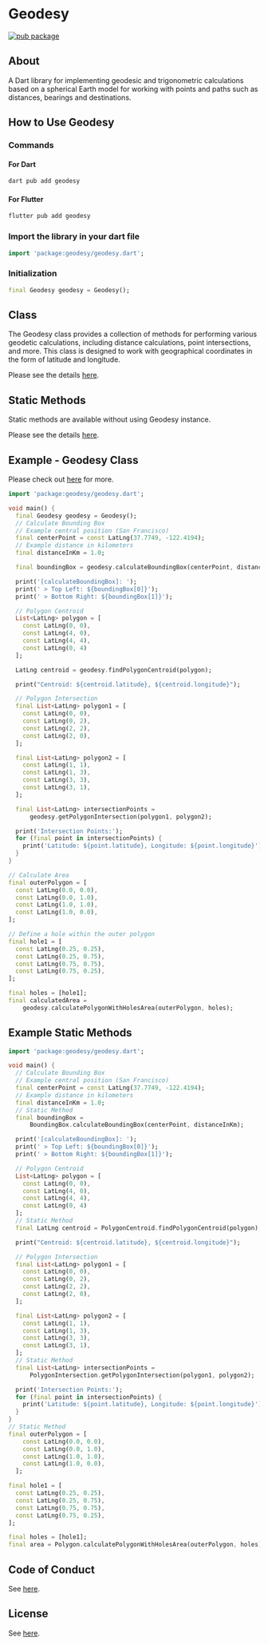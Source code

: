 # Geodesy

[![pub package](https://img.shields.io/pub/v/geodesy.svg)](https://pub.dartlang.org/packages/geodesy)

## About

A Dart library for implementing geodesic and trigonometric calculations based on a spherical Earth model for working with points and paths such as distances, bearings and destinations.

## How to Use Geodesy

### Commands

#### For Dart

```dart
dart pub add geodesy
```

#### For Flutter

```dart
flutter pub add geodesy
```

### Import the library in your dart file

```dart
import 'package:geodesy/geodesy.dart';
```

### Initialization

```dart
final Geodesy geodesy = Geodesy();
```

## Class

The Geodesy class provides a collection of methods for performing various geodetic calculations, including distance calculations, point intersections, and more. This class is designed to work with geographical coordinates in the form of latitude and longitude.

Please see the details [here](doc/CLASS.md).

## Static Methods

Static methods are available without using Geodesy instance.

Please see the details  [here](doc/METHODS.md).

## Example - Geodesy Class

Please check out [here](example/main.dart) for more.

```dart
import 'package:geodesy/geodesy.dart';

void main() {
  final Geodesy geodesy = Geodesy();
  // Calculate Bounding Box
  // Example central position (San Francisco)
  final centerPoint = const LatLng(37.7749, -122.4194);
  // Example distance in kilometers
  final distanceInKm = 1.0;

  final boundingBox = geodesy.calculateBoundingBox(centerPoint, distanceInKm);

  print('[calculateBoundingBox]: ');
  print(' > Top Left: ${boundingBox[0]}');
  print(' > Bottom Right: ${boundingBox[1]}');

  // Polygon Centroid
  List<LatLng> polygon = [
    const LatLng(0, 0),
    const LatLng(4, 0),
    const LatLng(4, 4),
    const LatLng(0, 4)
  ];

  LatLng centroid = geodesy.findPolygonCentroid(polygon);

  print("Centroid: ${centroid.latitude}, ${centroid.longitude}");

  // Polygon Intersection
  final List<LatLng> polygon1 = [
    const LatLng(0, 0),
    const LatLng(0, 2),
    const LatLng(2, 2),
    const LatLng(2, 0),
  ];

  final List<LatLng> polygon2 = [
    const LatLng(1, 1),
    const LatLng(1, 3),
    const LatLng(3, 3),
    const LatLng(3, 1),
  ];

  final List<LatLng> intersectionPoints =
      geodesy.getPolygonIntersection(polygon1, polygon2);

  print('Intersection Points:');
  for (final point in intersectionPoints) {
    print('Latitude: ${point.latitude}, Longitude: ${point.longitude}');
  }
}

// Calculate Area
final outerPolygon = [
  const LatLng(0.0, 0.0),
  const LatLng(0.0, 1.0),
  const LatLng(1.0, 1.0),
  const LatLng(1.0, 0.0),
];

// Define a hole within the outer polygon
final hole1 = [
  const LatLng(0.25, 0.25),
  const LatLng(0.25, 0.75),
  const LatLng(0.75, 0.75),
  const LatLng(0.75, 0.25),
];

final holes = [hole1];
final calculatedArea =
    geodesy.calculatePolygonWithHolesArea(outerPolygon, holes);
```

## Example Static Methods

```dart
import 'package:geodesy/geodesy.dart';

void main() {
  // Calculate Bounding Box
  // Example central position (San Francisco)
  final centerPoint = const LatLng(37.7749, -122.4194);
  // Example distance in kilometers
  final distanceInKm = 1.0;
  // Static Method
  final boundingBox =
      BoundingBox.calculateBoundingBox(centerPoint, distanceInKm);

  print('[calculateBoundingBox]: ');
  print(' > Top Left: ${boundingBox[0]}');
  print(' > Bottom Right: ${boundingBox[1]}');

  // Polygon Centroid
  List<LatLng> polygon = [
    const LatLng(0, 0),
    const LatLng(4, 0),
    const LatLng(4, 4),
    const LatLng(0, 4)
  ];
  // Static Method
  final LatLng centroid = PolygonCentroid.findPolygonCentroid(polygon);

  print("Centroid: ${centroid.latitude}, ${centroid.longitude}");

  // Polygon Intersection
  final List<LatLng> polygon1 = [
    const LatLng(0, 0),
    const LatLng(0, 2),
    const LatLng(2, 2),
    const LatLng(2, 0),
  ];

  final List<LatLng> polygon2 = [
    const LatLng(1, 1),
    const LatLng(1, 3),
    const LatLng(3, 3),
    const LatLng(3, 1),
  ];
  // Static Method
  final List<LatLng> intersectionPoints =
      PolygonIntersection.getPolygonIntersection(polygon1, polygon2);

  print('Intersection Points:');
  for (final point in intersectionPoints) {
    print('Latitude: ${point.latitude}, Longitude: ${point.longitude}');
  }
}
// Static Method
final outerPolygon = [
    const LatLng(0.0, 0.0),
    const LatLng(0.0, 1.0),
    const LatLng(1.0, 1.0),
    const LatLng(1.0, 0.0),
  ];

final hole1 = [
  const LatLng(0.25, 0.25),
  const LatLng(0.25, 0.75),
  const LatLng(0.75, 0.75),
  const LatLng(0.75, 0.25),
];

final holes = [hole1];
final area = Polygon.calculatePolygonWithHolesArea(outerPolygon, holes);
```

## Code of Conduct

See [here](doc/CODE_OF_CONDUCT.md).

## License

See [here](./LICENSE).
